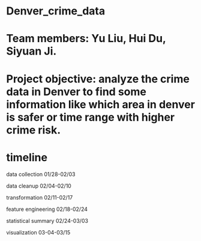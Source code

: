 # Denver_crime_data

# Team members: Yu Liu, Hui Du, Siyuan Ji.

# Project objective: analyze the crime data in Denver to find some information like which area in denver is safer or time range with higher crime risk.

# timeline
data collection        01/28-02/03

data cleanup           02/04-02/10

transformation         02/11-02/17

feature engineering    02/18-02/24

statistical summary    02/24-03/03

visualization          03-04-03/15